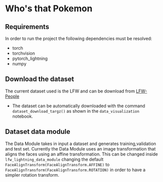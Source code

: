 # Who's that Pokemon

## Requirements
In order to run the project the following dependencies must be resolved:
- torch
- torchvision
- pytorch_lightning
- numpy

## Download the dataset
The current dataset used is the LFW and can be download from [LFW-People](https://www.kaggle.com/atulanandjha/lfwpeople)

- The dataset can be automatically downloaded with the command `dataset_download_targz()` as shown in the `data_visualization` notebook.

## Dataset data module
The Data Module takes in input a dataset and generates training,validation and test set. 
Currently the Data Module uses an image transformation that aligns the faces using an affine transformation. 
This can be changed inside `lfw_lightning_data_module` changing the default `FaceAlignTransform(FaceAlignTransform.AFFINE)` to `FaceAlignTransform(FaceAlignTransform.ROTATION)` in order to have a simpler rotation transform. 



